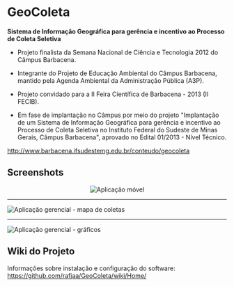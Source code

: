# GeoColeta

__Sistema de Informação Geográfica para gerência e incentivo ao Processo de Coleta Seletiva__

- Projeto finalista da Semana Nacional de Ciência e Tecnologia 2012 do Câmpus Barbacena.

- Integrante do Projeto de Educação Ambiental do Câmpus Barbacena, mantido pela Agenda Ambiental da Administração Pública (A3P).
- Projeto convidado para a II Feira Científica de Barbacena - 2013 (II FECIB).

- Em fase de implantação no Câmpus por meio do projeto "Implantação de um Sistema de Informação Geográfica para gerência e incentivo ao Processo de Coleta Seletiva no Instituto Federal do Sudeste de Minas Gerais, Câmpus Barbacena", aprovado no Edital 01/2013 - Nível Técnico.

http://www.barbacena.ifsudestemg.edu.br/conteudo/geocoleta

## Screenshots

<p align="center">
  <img src="https://raw.github.com/rafjaa/GeoColeta/master/samples/tela.png" alt="Aplicação móvel" />
<hr />
  <img src="https://raw.github.com/rafjaa/GeoColeta/master/samples/gerencial.png" alt="Aplicação gerencial - mapa de coletas" />
<hr>
  <img src="https://raw.github.com/rafjaa/GeoColeta/master/samples/grafico.png" alt="Aplicação gerencial - gráficos" />
</p>

## Wiki do Projeto
Informações sobre instalação e configuração do software:
https://github.com/rafjaa/GeoColeta/wiki/Home/
